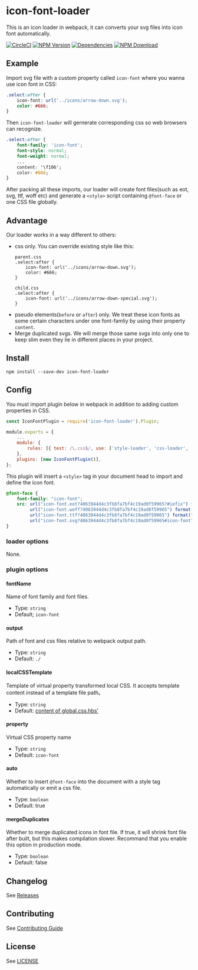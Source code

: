 # icon-font-loader

This is an icon loader in webpack, it can converts your svg files into icon font automatically.

[![CircleCI][circleci-img]][circleci-url]
[![NPM Version][npm-img]][npm-url]
[![Dependencies][david-img]][david-url]
[![NPM Download][download-img]][download-url]

[circleci-img]: https://img.shields.io/circleci/project/github/vusion/icon-font-loader.svg?style=flat-square
[circleci-url]: https://circleci.com/gh/vusion/icon-font-loader
[npm-img]: http://img.shields.io/npm/v/icon-font-loader.svg?style=flat-square
[npm-url]: http://npmjs.org/package/icon-font-loader
[david-img]: http://img.shields.io/david/vusion/icon-font-loader.svg?style=flat-square
[david-url]: https://david-dm.org/vusion/icon-font-loader
[download-img]: https://img.shields.io/npm/dm/icon-font-loader.svg?style=flat-square
[download-url]: https://npmjs.org/package/icon-font-loader

## Example

Import svg file with a custom property called `icon-font` where you wanna use icon font in CSS:

``` css
.select:after {
    icon-font: url('../icons/arrow-down.svg');
    color: #666;
}
```


Then `icon-font-loader` will gernerate corresponding css so web browsers can recognize.



``` css
.select:after {
    font-family: 'icon-font';
    font-style: normal;
    font-weight: normal;
    ...
    content: '\f106';
    color: #666;
}
```
After packing all these imports, our loader will create font files(such as eot, svg, ttf, woff etc) and generate a `<style>` script containing `@font-face` or one CSS file globally.

## Advantage

Our loader works in a way different to others:

- css only. You can override existing style like this:
    ``` 
    parent.css
    .select:after {
        icon-font: url('../icons/arrow-down.svg');
        color: #666;
    }

	child.css
    .select:after {
        icon-font: url('../icons/arrow-down-special.svg');
    }
    ```
- pseudo elements(`before` or `after`) only. We treat these icon fonts as some certain characters under one font-famliy by using their property `content`.
- Merge duplicated svgs. We will merge those same svgs into only one to keep slim even they lie in different places in your project.
 
## Install

``` shell
npm install --save-dev icon-font-loader
```

## Config
You must import plugin below in webpack in addition to adding custom properties in CSS.

```javascript
const IconFontPlugin = require('icon-font-loader').Plugin;

module.exports = {
    ...
    module: {
        rules: [{ test: /\.css$/, use: ['style-loader', 'css-loader', 'icon-font-loader'] }],
    },
    plugins: [new IconFontPlugin()],
};
```

This plugin will insert a `<style>` tag in your document head to import and define the icon font.

``` css
@font-face {
    font-family: "icon-font";
    src: url("icon-font.eot?4063944d4c3fb8fa7bf4c19ad0f59965?#iefix") format("embedded-opentype"),
         url("icon-font.woff?4063944d4c3fb8fa7bf4c19ad0f59965") format("woff"),
         url("icon-font.ttf?4063944d4c3fb8fa7bf4c19ad0f59965") format("truetype"),
         url("icon-font.svg?4063944d4c3fb8fa7bf4c19ad0f59965#icon-font") format("svg");
}
```

### loader options

None.

### plugin options

#### fontName

Name of font family and font files.

- Type: `string`
- Default; `icon-font`

#### output

Path of font and css files relative to webpack output path.

- Type: `string`
- Default: `./`

#### localCSSTemplate

Template of virtual property transformed local CSS. It accepts template content instead of a template file path。

- Type: `string`
- Default: [content of global.css.hbs'](https://github.com/vusion/icon-font-loader/blob/master/src/global.css.hbs)

#### property

Virtual CSS property name

- Type: `string`
- Default: `icon-font`

#### auto

Whether to insert `@font-face` into the document with a style tag automatically or emit a css file.

- Type: `boolean`
- Default: true

#### mergeDuplicates

Whether to merge duplicated icons in font file. If true, it will shrink font file after built, but this makes compilation slower. Recommand that you enable this option in production mode.

- Type: `boolean`
- Default: false

## Changelog

See [Releases](https://github.com/vusion/icon-font-loader/releases)

## Contributing

See [Contributing Guide](https://github.com/vusion/DOCUMENTATION/issues/8)

## License

See [LICENSE](LICENSE)

